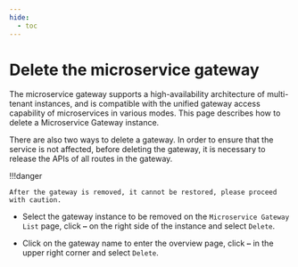 ```yaml
---
hide:
  - toc
---
```


# Delete the microservice gateway

The microservice gateway supports a high-availability architecture of multi-tenant instances, and is compatible with the unified gateway access capability of microservices in various modes. This page describes how to delete a Microservice Gateway instance.

There are also two ways to delete a gateway. In order to ensure that the service is not affected, before deleting the gateway, it is necessary to release the APIs of all routes in the gateway.

!!!danger

    After the gateway is removed, it cannot be restored, please proceed with caution.

- Select the gateway instance to be removed on the `Microservice Gateway List` page, click **`⋯`** on the right side of the instance and select `Delete`.

    

- Click on the gateway name to enter the overview page, click **`⋯`** in the upper right corner and select `Delete`.

    